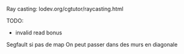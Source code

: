 Ray casting: lodev.org/cgtutor/raycasting.html

TODO:
- invalid read bonus

Segfault si pas de map
On peut passer dans des murs en diagonale